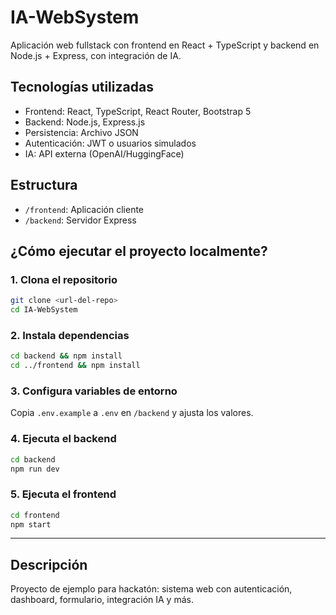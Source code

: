 # IA-WebSystem

Aplicación web fullstack con frontend en React + TypeScript y backend en Node.js + Express, con integración de IA.

## Tecnologías utilizadas
- Frontend: React, TypeScript, React Router, Bootstrap 5
- Backend: Node.js, Express.js
- Persistencia: Archivo JSON
- Autenticación: JWT o usuarios simulados
- IA: API externa (OpenAI/HuggingFace)

## Estructura
- `/frontend`: Aplicación cliente
- `/backend`: Servidor Express

## ¿Cómo ejecutar el proyecto localmente?

### 1. Clona el repositorio
```bash
git clone <url-del-repo>
cd IA-WebSystem
```

### 2. Instala dependencias
```bash
cd backend && npm install
cd ../frontend && npm install
```

### 3. Configura variables de entorno
Copia `.env.example` a `.env` en `/backend` y ajusta los valores.

### 4. Ejecuta el backend
```bash
cd backend
npm run dev
```

### 5. Ejecuta el frontend
```bash
cd frontend
npm start
```

---

## Descripción
Proyecto de ejemplo para hackatón: sistema web con autenticación, dashboard, formulario, integración IA y más.
